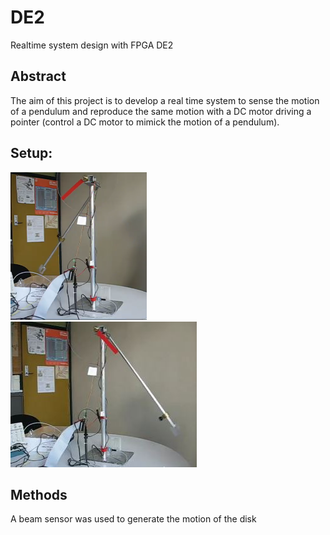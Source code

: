 # DE2
Realtime system design with FPGA DE2

## Abstract

The aim of this project is to develop a real time system to sense the motion of a pendulum and reproduce
the same motion with a DC motor driving a pointer (control a DC motor to mimick the motion of a pendulum). 

## Setup:

<img src="./Picture1.PNG">  <img src="./Capture2.JPG">

## Methods

A beam sensor was used to generate the motion of the disk 
